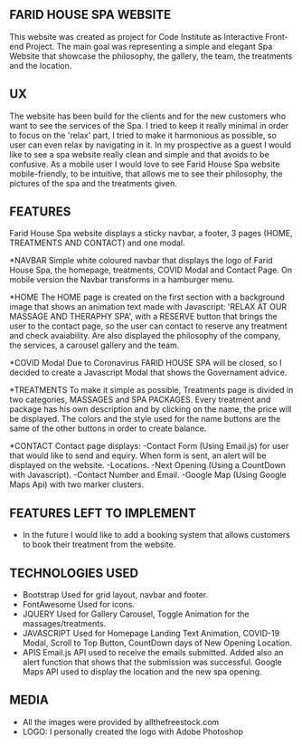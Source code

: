 

## FARID HOUSE SPA WEBSITE

This website was created as project for Code Institute as Interactive Front-end Project.
The main goal was representing a simple and elegant Spa Website that showcase the philosophy, the gallery, the team, the treatments and the location.



## UX 

The website has been build for the clients and for the new customers who want to see the services of the Spa.
I tried to keep it really minimal in order to focus on the 'relax' part, I tried to make it harmonious as possible, so user can even relax by navigating in it.
In my prospective as a guest I would like to see a spa website really clean and simple and that avoids to be confusive.
As a mobile user I would love to see Farid House Spa website mobile-friendly, to be intuitive, that allows me to see their philosophy, the pictures of the spa and the treatments given.

## FEATURES

Farid House Spa website displays a sticky navbar, a footer, 3 pages (HOME, TREATMENTS AND CONTACT) and one modal.

*NAVBAR
Simple white coloured navbar that displays the logo of Farid House Spa, the homepage, treatments, COVID Modal and Contact Page. 
On mobile version the Navbar transforms in a hamburger menu.

*HOME
The HOME page is created on the first section with a background image that shows an animation text made with Javascript: 'RELAX AT OUR MASSAGE AND THERAPHY SPA', with a RESERVE button that brings the user to the contact page, so the user can contact to reserve any treatment and check avaiability.
Are also displayed the philosophy of the company, the services, a carousel gallery and the team.

*COVID Modal
Due to Coronavirus FARID HOUSE SPA will be closed, so I decided to create a Javascript Modal that shows the Governament advice. 

*TREATMENTS 
To make it simple as possible, Treatments page is divided in two categories, MASSAGES and SPA PACKAGES.
Every treatment and package has his own description and by clicking on the name, the price will be displayed. 
The colors and the style used for the name buttons are the same of the other buttons in order to create balance. 

*CONTACT 
Contact page displays: 
-Contact Form (Using Email.js) for user that would like to send and equiry. When form is sent, an alert will be displayed on the website.
-Locations.
-Next Opening (Using a CountDown with Javascript).
-Contact Number and Email.
-Google Map (Using Google Maps Api) with two marker clusters.

## FEATURES LEFT TO IMPLEMENT

* In the future I would like to add a booking system that allows customers to book their treatment from the website.


## TECHNOLOGIES USED 

* Bootstrap
Used for grid layout, navbar and footer.
* FontAwesome
Used for icons.
* JQUERY
Used for Gallery Carousel, Toggle Animation for the massages/treatments.
* JAVASCRIPT
Used for Homepage Landing Text Animation, COVID-19 Modal, Scroll to Top Button, CountDown days of New Opening Location.
* APIS 
Email.js API used to receive the emails submitted. Added also an alert function that shows that the submission was successful. 
Google Maps API used to display the location and the new spa opening.


## MEDIA

* All the images were provided by allthefreestock.com
* LOGO: I personally created the logo with Adobe Photoshop



